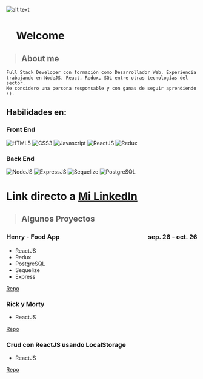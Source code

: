 ![alt text](https://firebasestorage.googleapis.com/v0/b/imgs-b915c.appspot.com/o/hello-world-3152076527.jpg?alt=media&token=164a099a-c390-4d16-9887-84062a72b4a9)

# ㅤWelcome

> ## About me

```
Full Stack Developer con formación como Desarrollador Web. Experiencia
trabajando en NodeJS, React, Redux, SQL entre otras tecnologías del sector.
Me concidero una persona responsable y con ganas de seguir aprendiendo :).
```

## Habilidades en:

### Front End

![HTML5](https://firebasestorage.googleapis.com/v0/b/imgs-b915c.appspot.com/o/html-svgrepo-com.svg?alt=media&token=627b7a54-386b-4624-ba35-458ff2c2937a)
![CSS3](https://firebasestorage.googleapis.com/v0/b/imgs-b915c.appspot.com/o/css-svgrepo-com.svg?alt=media&token=3f53a874-ce61-4bad-9206-a0144a798db0)
![Javascript](https://firebasestorage.googleapis.com/v0/b/imgs-b915c.appspot.com/o/js-svgrepo-com.svg?alt=media&token=a46bc8ad-bbaf-4714-b3e1-d862daefdf5b)
![ReactJS](https://firebasestorage.googleapis.com/v0/b/imgs-b915c.appspot.com/o/reactjs-svgrepo-com.svg?alt=media&token=9a8c410f-1b39-42b3-beba-e3d57658eb80)
![Redux](https://firebasestorage.googleapis.com/v0/b/imgs-b915c.appspot.com/o/redux-svgrepo-com.svg?alt=media&token=02c6fbfb-39e7-43d3-a58e-a1a6d28437c5)

### Back End

![NodeJS](https://firebasestorage.googleapis.com/v0/b/imgs-b915c.appspot.com/o/nodejs-icon-logo-svgrepo-com.svg?alt=media&token=a4467eb5-d6a7-4be4-9ab1-5876e5be5c35)
![ExpressJS](https://firebasestorage.googleapis.com/v0/b/imgs-b915c.appspot.com/o/express-svgrepo-com.svg?alt=media&token=78040ada-e5fa-449d-bb78-ff1d4f289313)
![Sequelize](https://firebasestorage.googleapis.com/v0/b/imgs-b915c.appspot.com/o/sequelize-svgrepo-com.svg?alt=media&token=3f3ba967-6046-49a9-8fe1-fb2d6faa1111)
![PostgreSQL](https://firebasestorage.googleapis.com/v0/b/imgs-b915c.appspot.com/o/pgsql-svgrepo-com.svg?alt=media&token=703e5c62-2616-4698-bf30-f29f57d34ef5)

# Link directo a [Mi LinkedIn](https://www.linkedin.com/in/toledo-fernando-266612245/)

> ## Algunos Proyectos

### Henry - Food App ㅤㅤㅤㅤㅤㅤㅤㅤㅤㅤㅤㅤㅤㅤㅤ sep. 26 - oct. 26

- ReactJS
- Redux
- PostgreSQL
- Sequelize
- Express

[Repo](https://github.com/ToledoFernando/HenryFood)

### Rick y Morty

- ReactJS

[Repo](https://github.com/ToledoFernando/Rick-y-Morty_Prueba)

### Crud con ReactJS usando LocalStorage

- ReactJS

[Repo](https://github.com/ToledoFernando/crud-ReactJS)
